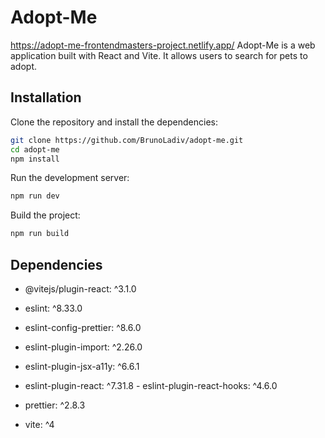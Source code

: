 # Adopt-Me
https://adopt-me-frontendmasters-project.netlify.app/
Adopt-Me is a web application built with React and Vite. It allows users to search for pets to adopt.

## Installation

Clone the repository and install the dependencies: 
```bash 
git clone https://github.com/BrunoLadiv/adopt-me.git 
cd adopt-me 
npm install 
``` 
Run the development server: 
```bash 
npm run dev 
```  
Build the project:  
```bash  
npm run build  
```  

 ## Dependencies  

 - @vitejs/plugin-react: ^3.1.0  
 - eslint: ^8.33.0  
 - eslint-config-prettier: ^8.6.0  
 - eslint-plugin-import: ^2.26.0   
 - eslint-plugin-jsx-a11y: ^6.6.1   
 - eslint-plugin-react: ^7.31.8   															     - eslint-plugin-react-hooks: ^4.6.0   

 - prettier: ^2.8.3   

 - vite: ^4
